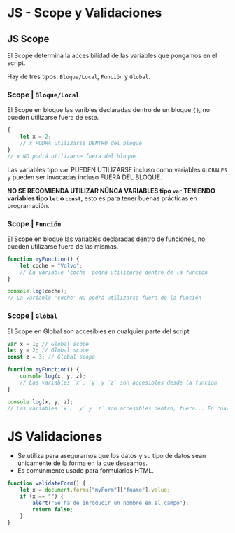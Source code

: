 # **JS - Scope y Validaciones**

## JS Scope

El Scope determina la accesibilidad de las variables que pongamos en el script.

Hay de tres tipos: `Bloque/Local`, `Función` y `Global`.

### Scope | `Bloque/Local`

El Scope en bloque las varibles declaradas dentro de un bloque `{}`, no pueden utilizarse fuera de este.

```js
{
    let x = 2;
    // x PODRÁ utilizarse DENTRO del bloque
}
// x NO podrá utilizarse fuera del bloque
```

Las variables tipo `var` PUEDEN UTILIZARSE incluso como variables `GLOBALES` y pueden ser invocadas incluso FUERA DEL BLOQUE.

**NO SE RECOMIENDA UTILIZAR NÚNCA VARIABLES tipo `var` TENIENDO variables tipo `let` o `const`**, esto es para tener buenas prácticas en programación.

### Scope | `Función`

El Scope en bloque las variables declaradas dentro de funciones, no pueden utilizarse fuera de las mísmas.

```js
function myFunction() {
    let coche = "Volvo";
    // La variable 'coche' podrá utilizarse dentro de la función
}

console.log(coche);
// La variable 'coche' NO podrá utilizarse fuera de la función
```

### Scope | `Global`

El Scope en Global son accesibles en cualquier parte del script

```js
var x = 1; // Global scope
let y = 2; // Global scope
const z = 3; // Global scope

function myFunction() {
    console.log(x, y, z);
    // Las variables `x`, `y` y `z` son accesibles desde la función
}

console.log(x, y, z);
// Las variables `x`, `y` y `z` son accesibles dentro, fuera... En cualquier parte del script
```

# JS Validaciones

-   Se utiliza para asegurarnos que los datos y su tipo de datos sean únicamente de la forma en la que deseamos.
-   Es comúnmente usado para formularios HTML.

```js
function validateForm() {
    let x = document.forms["myForm"]["fname"].value;
    if (x == "") {
        alert("Se ha de inroducir un nombre en el campo");
        return false;
    }
}
```
